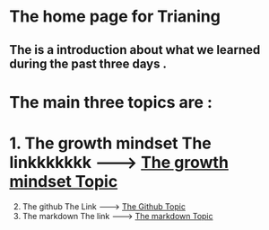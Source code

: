 # The home page for **Trianing**
## The is a introduction about what we learned during the past three days .
# The main three topics are :
# 1. The growth mindset The linkkkkkkk ---> [The growth mindset Topic](https://github.com/Nsuliman/learing-journal/blob/master/Thegrowthmindset.md)
2. The github The Link ---> [The Github Topic ](https://github.com/Nsuliman/learing-journal/blob/master/githublearning.md)
3. The markdown The link ---> [The markdown Topic](https://github.com/Nsuliman/learing-journal/blob/master/learningmarkdown.md)
 